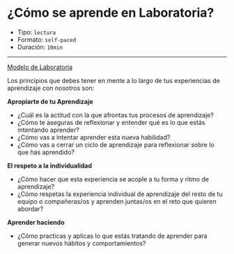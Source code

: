 # ¿Cómo se aprende en Laboratoria?

* Tipo: `lectura`
* Formato: `self-paced`
* Duración: `10min`

***

[Modelo de Laboratoria](https://vimeo.com/412540970)

Los principios que debes tener en mente a lo largo de tus experiencias de aprendizaje con nosotros son:

**Apropiarte de tu Aprendizaje**
- ¿Cuál es la actitud con la que afrontas tus procesos de aprendizaje?
- ¿Cómo te aseguras de reflexionar y entender qué es lo que estás intentando
aprender?
- ¿Cómo vas a intentar aprender esta nueva habilidad?
- ¿Cómo vas a cerrar un ciclo de aprendizaje para reflexionar sobre lo que has
aprendido?

**El respeto a la individualidad**
- ¿Cómo hacer que esta experiencia se acople a tu forma y ritmo de aprendizaje?
- ¿Cómo respetas la experiencia individual de aprendizaje del resto de tu equipo o compañeras/os
y aprenden juntas/os en el reto que quieren abordar?

**Aprender haciendo**
- ¿Cómo practicas y aplicas lo que estás tratando de aprender para generar nuevos hábitos y comportamientos?
